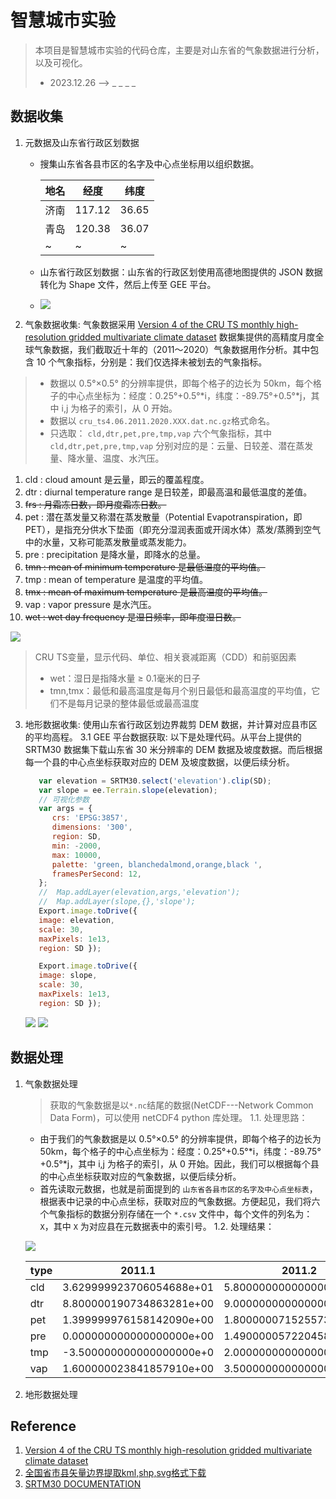 # 智慧城市实验
> 本项目是智慧城市实验的代码仓库，主要是对山东省的气象数据进行分析，以及可视化。
> - 2023.12.26 --> _ _ _ _
## 数据收集
1. 元数据及山东省行政区划数据
   - 搜集山东省各县市区的名字及中心点坐标用以组织数据。

      |地名|经度|纬度|
      |---|---|---|
      |济南|117.12|36.65|
      |青岛|120.38|36.07|
      |~|~|~|

   - 山东省行政区划数据：山东省的行政区划使用高德地图提供的 JSON 数据转化为 Shape 文件，然后上传至 GEE 平台。
  
   - ![](imgs/山东行政区划.jpg)
2. 气象数据收集: 气象数据采用 [Version 4 of the CRU TS monthly high-resolution gridded multivariate climate dataset](https://www.nature.com/articles/s41597-020-0453-3) 数据集提供的高精度月度全球气象数据，我们截取近十年的（2011～2020）气象数据用作分析。其中包含 10 个气象指标，分别是：我们仅选择未被划去的气象指标。
> - 数据以 0.5°×0.5° 的分辨率提供，即每个格子的边长为 50km，每个格子的中心点坐标为：经度：0.25°+0.5°*i，纬度：-89.75°+0.5°*j，其中 i,j 为格子的索引，从 0 开始。
> - 数据以 `cru_ts4.06.2011.2020.XXX.dat.nc.gz`格式命名。
> - 只选取： `cld,dtr,pet,pre,tmp,vap` 六个气象指标，其中 `cld,dtr,pet,pre,tmp,vap` 分别对应的是：云量、日较差、潜在蒸发量、降水量、温度、水汽压。

   1. cld : cloud amount 是云量，即云的覆盖程度。
   2. dtr : diurnal temperature range 是日较差，即最高温和最低温度的差值。
   3. ~~frs : 月霜冻日数，即月度霜冻日数。~~
   4. pet : 潜在蒸发量又称潜在蒸发散量（Potential Evapotranspiration，即PET），是指充分供水下垫面（即充分湿润表面或开阔水体）蒸发/蒸腾到空气中的水量，又称可能蒸发散量或蒸发能力。
   5. pre : precipitation 是降水量，即降水的总量。
   6. ~~tmn : mean of minimum temperature 是最低温度的平均值。~~
   7. tmp : mean of temperature 是温度的平均值。
   8. ~~tmx : mean of maximum temperature 是最高温度的平均值。~~
   9.  vap : vapor pressure 是水汽压。
   10. ~~wet : wet day frequency 是湿日频率，即年度湿日数。~~

   ![](imgs/CRU.png)
   > CRU TS变量，显示代码、单位、相关衰减距离（CDD）和前驱因素
   > - wet：湿日是指降水量 ≥ 0.1毫米的日子
   > - tmn,tmx：最低和最高温度是每月个别日最低和最高温度的平均值，它们不是每月记录的整体最低或最高温度

3. 地形数据收集: 使用山东省行政区划边界裁剪 DEM 数据，并计算对应县市区的平均高程。
   3.1 GEE 平台数据获取: 以下是处理代码。从平台上提供的 SRTM30 数据集下载山东省 30 米分辨率的 DEM 数据及坡度数据。而后根据每一个县的中心点坐标获取对应的 DEM 及坡度数据，以便后续分析。
   ```js
      var elevation = SRTM30.select('elevation').clip(SD);
      var slope = ee.Terrain.slope(elevation);
      // 可视化参数
      var args = {
         crs: 'EPSG:3857',
         dimensions: '300',
         region: SD,
         min: -2000,
         max: 10000,
         palette: 'green, blanchedalmond,orange,black ',
         framesPerSecond: 12,
      };
      //  Map.addLayer(elevation,args,'elevation');
      //  Map.addLayer(slope,{},'slope');
      Export.image.toDrive({
      image: elevation,   
      scale: 30, 
      maxPixels: 1e13,
      region: SD });

      Export.image.toDrive({
      image: slope,
      scale: 30,
      maxPixels: 1e13,
      region: SD });
   ```
   ![](imgs/DEM.jpg)
   ![](imgs/slope.jpg)

## 数据处理
1. 气象数据处理
   > 获取的气象数据是以`*.nc`结尾的数据(NetCDF---Network Common Data Form)，可以使用 netCDF4 python 库处理。
   1.1. 处理思路：
      - 由于我们的气象数据是以 0.5°×0.5° 的分辨率提供，即每个格子的边长为 50km，每个格子的中心点坐标为：经度：0.25°+0.5°*i，纬度：-89.75°+0.5°*j，其中 i,j 为格子的索引，从 0 开始。因此，我们可以根据每个县的中心点坐标获取对应的气象数据，以便后续分析。
      - 首先读取元数据，也就是前面提到的 `山东省各县市区的名字及中心点坐标表`，根据表中记录的中心点坐标，获取对应的气象数据。方便起见，我们将六个气象指标的数据分别存储在一个 `*.csv` 文件中，每个文件的列名为：`X`，其中 `X` 为对应县在元数据表中的索引号。
   1.2. 处理结果：

      ![](imgs/处理后数据.jpg)

      |type|2011.1|2011.2|...|2020.12|
      |---|---|---|---|---|
      |cld|3.629999923706054688e+01|5.800000000000000000e+01|...|~|
      |dtr|8.800000190734863281e+00|9.000000000000000000e+00|...|~|
      |pet|1.399999976158142090e+00|1.800000071525573730e+00|...|~|
      |pre|0.000000000000000000e+00|1.490000057220458984e+01|...|~|
      |tmp|-3.500000000000000000e+0|2.000000000000000000e+0|...|~|
      |vap|1.600000023841857910e+00|3.500000000000000000e+00|...|~|

2. 地形数据处理

## Reference
1. [Version 4 of the CRU TS monthly high-resolution gridded multivariate climate dataset](https://www.nature.com/articles/s41597-020-0453-3)
2. [全国省市县矢量边界提取kml,shp,svg格式下载](https://dx3377.com/map/bound)
3. [SRTM30 DOCUMENTATION](https://icesat.gsfc.nasa.gov/icesat/tools/SRTM30_Documentation.html)



